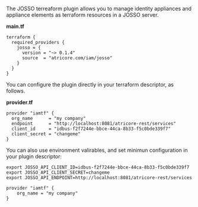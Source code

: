 
The JOSSO terreaform plugin allows you to manage identity appliances and appliance elements as terraform resources in a JOSSO server.

**main.tf**
```
terraform {
  required_providers {
    josso = {
      version = "~> 0.1.4"
      source  = "atricore.com/iam/josso"
    }
  }
}

```

You can configure the plugin directly in your terraform descriptor, as follows. 

**provider.tf**

```
provider "iamtf" {
  org_name      = "my company"
  endpoint      = "http://localhost:8081/atricore-rest/services"
  client_id     = "idbus-f2f7244e-bbce-44ca-8b33-f5c0bde339f7"
  client_secret = "changeme"
}
```

You can also use environment valirables, and set minimun configuration in your plugin descriptor:

```
export JOSSO_API_CLIENT_ID=idbus-f2f7244e-bbce-44ca-8b33-f5c0bde339f7
export JOSSO_API_CLIENT_SECRET=changeme
export JOSSO_API_ENDPOINT=http://localhost:8081/atricore-rest/services
```

```
provider "iamtf" {
    org_name = "my company"
}
```
